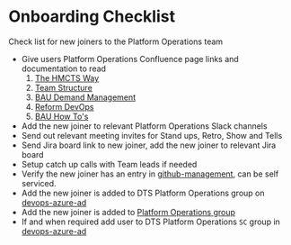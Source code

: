 # Onboarding Checklist

Check list for new joiners to the Platform Operations team

- Give users Platform Operations Confluence page links and documentation to read
    1. [The HMCTS Way](https://hmcts.github.io/#the-hmcts-way)
    2. [Team Structure](https://tools.hmcts.net/confluence/display/DTSPO/Team+Structure)
    3. [BAU Demand Management](https://tools.hmcts.net/confluence/display/DTSPO/Platform+Operations+-+BAU+Demand+Management)
    4. [Reform DevOps](https://tools.hmcts.net/confluence/display/RD/Reform%3A+DevOps+Home)
    5. [BAU How To's](https://tools.hmcts.net/confluence/display/DTSPO/BAU+How+Tos)
- Add the new joiner to relevant Platform Operations Slack channels
- Send out relevant meeting invites for Stand ups, Retro, Show and Tells
- Send Jira board link to new joiner, add the new joiner to relevant Jira board
- Setup catch up calls with Team leads if needed
- Verify the new joiner has an entry in [github-management](https://github.com/hmcts/github-management), can be self serviced.
- Add the new joiner is added to DTS Platform Operations group on [devops-azure-ad](https://github.com/hmcts/devops-azure-ad)
- Add the new joiner is added to [Platform Operations group](https://github.com/orgs/hmcts/teams/platform-operations/members)
- If and when required add user to DTS Platform Operations `SC` group in [devops-azure-ad](https://github.com/hmcts/devops-azure-ad)
